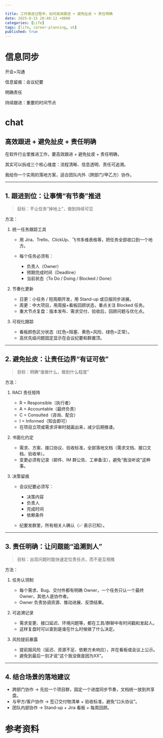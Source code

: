 ```yaml
---

title: 工作推进过程中，如何高效跟进 + 避免扯皮 + 责任明确
date: 2025-8-15 20:40:12 +0800
categories: [Life]
tags: [life, career-planning, sh]
published: true
---
```




# 信息同步

开会+沟通

信息留痕：会议纪要

明确责任

持续跟进：重要的时间节点


# chat

## 高效跟进 + 避免扯皮 + 责任明确

在软件行业里推进工作，要高效跟进 + 避免扯皮 + 责任明确，

其实可以拆成三个核心维度：流程清晰、信息透明、责任可追溯。

我给你一个实用的落地方案，适合团队内外（跨部门/甲乙方）协作。

---

## 1. 跟进到位：让事情“有节奏”推进

> 目标：不让任务“掉地上”，做到持续可见

方法：

1. 统一任务跟踪工具

   * 用 Jira、Trello、ClickUp、飞书多维表格等，把任务全部收口到一个地方。
   * 每个任务必须有：

     * 负责人（Owner）
     * 预期完成时间（Deadline）
     * 当前状态（To Do / Doing / Blocked / Done）

2. 节奏化更新

   * 日更：小任务 / 短周期开发，用 Stand-up 或日报同步进展。
   * 周更：中大项目，用周报+看板回顾状态，重点关注 Blocked 任务。
   * 重大节点复盘：版本发布、需求交付、验收后，回顾问题与优化点。

3. 可视化跟踪

   * 看板颜色区分状态（红色=阻塞、黄色=风险、绿色=正常）。
   * 高优先级问题固定显示在会议纪要和群置顶。

---

## 2. 避免扯皮：让责任边界“有证可依”

> 目标：明确“谁做什么，做到什么程度”

方法：

1. RACI 责任矩阵

   * R = Responsible（执行者）
   * A = Accountable（最终负责）
   * C = Consulted（咨询、配合）
   * I = Informed（知会即可）
   * 在项目立项或需求评审时就画出来，减少后期推诿。

2. 书面化约定

   * 需求、方案、接口协议、验收标准，全部落地文档（需求文档、接口文档、验收单）。
   * 变更必须有记录（邮件、IM 群公告、工单备注），避免“我没听说”这种事。

3. 决策留痕

   * 会议纪要必须写：

     * 决策内容
     * 负责人
     * 完成时间
     * 依赖条件
   * 纪要发群里，所有相关人确认（✅ 表示已知）。

---

## 3. 责任明确：让问题能“追溯到人”

> 目标：出现问题时能快速定位责任点，而不是互相推

方法：

1. 任务认领制

   * 每个需求、Bug、交付件都有明确 Owner，一个任务只认一个最终 Owner，其他人是协作者。
   * Owner 负责协调资源、推动进展、反馈结果。

2. 可追溯记录

   * 需求变更、接口延迟、环境问题等，都在工具/群聊中有时间戳和发起人。
   * 这样复盘时可以查到是谁在什么时候做了什么决定。

3. 风险提前暴露

   * 提前报风险（延迟、资源不足、依赖方未响应），并在看板或会议上公示。
   * 避免到最后一刻才说“这个我没做是因为XX”。

---

## 4. 结合场景的落地建议

* 跨部门协作 → 先拉一个项目群，固定一个进度同步节奏，文档统一放到共享盘。
* 与甲方/客户协作 → 签订交付物清单 + 验收标准，避免“口头协议”。
* 团队内部协作 → Stand-up + Jira 看板 + 每周回顾。


# 参考资料

